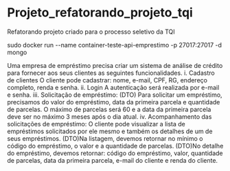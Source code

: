 # Projeto_refatorando_projeto_tqi
Refatorando projeto criado para o processo seletivo da TQI

sudo docker run --name container-teste-api-emprestimo -p 27017:27017 -d mongo


Uma empresa de empréstimo precisa criar um sistema de análise de crédito para fornecer aos seus clientes as seguintes funcionalidades. 
i. Cadastro de clientes O cliente pode cadastrar: nome, e-mail, CPF, RG, endereço completo, renda e senha. 
ii. Login A autenticação será realizada por e-mail e senha. 
iii. Solicitação de empréstimo: (DTO) Para solicitar um empréstimo, precisamos do valor do empréstimo, data da primeira parcela e quantidade de parcelas. O máximo de parcelas será 60 e a data da primeira parcela deve ser no máximo 3 meses após o dia atual. 
iv. Acompanhamento das solicitações de empréstimo: O cliente pode visualizar a lista de empréstimos solicitados por ele mesmo e também os detalhes de um de seus empréstimos.
    (DTO)Na listagem, devemos retornar no mínimo o código do empréstimo, o valor e a quantidade de parcelas.
    (DTO)No detalhe do empréstimo, devemos retornar: código do empréstimo, valor, quantidade de parcelas, data da primeira parcela, e-mail do cliente e renda do cliente.